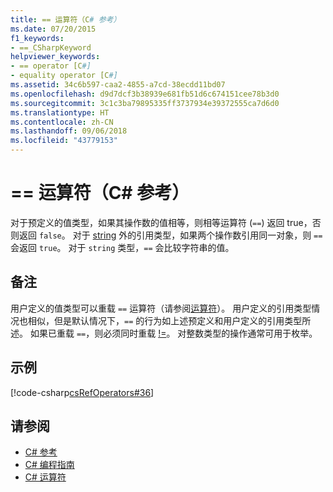 ```yaml
---
title: == 运算符（C# 参考）
ms.date: 07/20/2015
f1_keywords:
- ==_CSharpKeyword
helpviewer_keywords:
- == operator [C#]
- equality operator [C#]
ms.assetid: 34c6b597-caa2-4855-a7cd-38ecdd11bd07
ms.openlocfilehash: d9d7dcf3b38939e681fb51d6c674151cee78b3d0
ms.sourcegitcommit: 3c1c3ba79895335ff3737934e39372555ca7d6d0
ms.translationtype: HT
ms.contentlocale: zh-CN
ms.lasthandoff: 09/06/2018
ms.locfileid: "43779153"
---
```

# <a name="-operator-c-reference"></a>== 运算符（C# 参考）
对于预定义的值类型，如果其操作数的值相等，则相等运算符 (`==`) 返回 true，否则返回 `false`。 对于 [string](../../../csharp/language-reference/keywords/string.md) 外的引用类型，如果两个操作数引用同一对象，则 `==` 会返回 `true`。 对于 `string` 类型，`==` 会比较字符串的值。  
  
## <a name="remarks"></a>备注  
 用户定义的值类型可以重载 `==` 运算符（请参阅[运算符](../../../csharp/language-reference/keywords/operator.md)）。 用户定义的引用类型情况也相似，但是默认情况下，`==` 的行为如上述预定义和用户定义的引用类型所述。 如果已重载 `==`，则必须同时重载 [!=](../../../csharp/language-reference/operators/not-equal-operator.md)。 对整数类型的操作通常可用于枚举。  
  
## <a name="example"></a>示例  
 [!code-csharp[csRefOperators#36](../../../csharp/language-reference/operators/codesnippet/CSharp/equality-comparison-operator_1.cs)]  
  
## <a name="see-also"></a>请参阅

- [C# 参考](../../../csharp/language-reference/index.md)  
- [C# 编程指南](../../../csharp/programming-guide/index.md)  
- [C# 运算符](../../../csharp/language-reference/operators/index.md)
